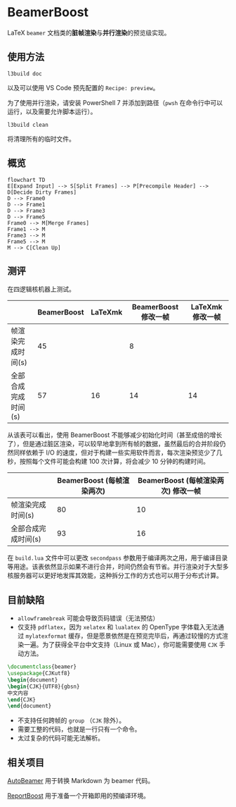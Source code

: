 # BeamerBoost

LaTeX `beamer` 文档类的**脏帧渲染**与**并行渲染**的预览级实现。

## 使用方法

```shell
l3build doc
```
以及可以使用 VS Code 预先配置的 `Recipe: preview`。

为了使用并行渲染，请安装 PowerShell 7 并添加到路径（`pwsh` 在命令行中可以运行，以及需要允许脚本运行）。

```shell
l3build clean
```
将清理所有的临时文件。

## 概览

```mermaid
flowchart TD
E[Expand Input] --> S[Split Frames] --> P[Precompile Header] --> D[Decide Dirty Frames]
D --> Frame0
D --> Frame1
D --> Frame3
D --> Frame5
Frame0 --> M[Merge Frames]
Frame1 --> M
Frame3 --> M
Frame5 --> M
M --> C[Clean Up]
```


## 测评

在四逻辑核机器上测试。

|| BeamerBoost | LaTeXmk | BeamerBoost 修改一帧 | LaTeXmk 修改一帧 |
|---|---|---|---|---|
|帧渲染完成时间(s)| 45 | | 8 | |
|全部合成完成时间(s)| 57 | 16 | 14 | 14 |

从该表可以看出，使用 BeamerBoost 不能够减少初始化时间（甚至成倍的增长了），但是通过脏区渲染，可以较早地拿到所有帧的数据，虽然最后的合并阶段仍然同样依赖于 I/O 的速度，但对于构建一些实用软件而言，每次渲染预览少了几秒，按照每个文件可能会构建 100 次计算，将会减少 10 分钟的构建时间。

| | BeamerBoost (每帧渲染两次) | BeamerBoost (每帧渲染两次) 修改一帧 |
|---|---|---|
|帧渲染完成时间(s)| 80 | 10 |
|全部合成完成时间(s)| 93 | 16 |

在 `build.lua` 文件中可以更改 `secondpass` 参数用于编译两次之用，用于编译目录等用途。该表依然显示如果不进行合并，时间仍然会有节省。并行渲染对于大型多核服务器可以更好地发挥其效能，这种拆分工作的方式也可以用于分布式计算。

## 目前缺陷

- `allowframebreak` 可能会导致页码错误（无法预估）
- 仅支持 `pdflatex`，因为 `xelatex` 和 `lualatex` 的 OpenType 字体载入无法通过 `mylatexformat` 缓存，但是愿景依然是在预览完毕后，再通过较慢的方式渲染一遍。为了获得全平台中文支持（Linux 或 Mac），你可能需要使用 `CJK` 手动方法。
```latex
\documentclass{beamer}
\usepackage{CJKutf8}
\begin{document}
\begin{CJK}{UTF8}{gbsn}
中文内容
\end{CJK}
\end{document}
```
- 不支持任何跨帧的 `group` （`CJK` 除外）。
- 需要工整的代码，也就是一行只有一个命令。
- 太过复杂的代码可能无法解析。

## 相关项目

[AutoBeamer](https://github.com/LogCreative/AutoBeamer) 用于转换 Markdown 为 beamer 代码。

[ReportBoost](https://github.com/LogCreative/ReportBoost) 用于准备一个开箱即用的预编译环境。
